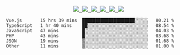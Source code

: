 <!-- ## Hey 👋, I'm Zenquan -->
<!-- 
>  I'm a front-end developer, focusing on front-end engineering. -->

<p align="center">
  <samp>
    <a href="https://www.joyenjoy.tech">
       <img src="https://img.shields.io/badge/主页-FEC008?style=flat-square&logo=firefox-browser&logoColor=white" />
     </a> 
     <a href="https://blog.joyenjoy.tech">
       <img src="https://img.shields.io/badge/博客-48475E?style=flat-square&logo=notion&logoColor=white" />
    </a> 
    <a href="https://www.cnblogs.com/Jomsou">
       <img src="https://img.shields.io/badge/-博客园-2090FE?style=flat-square&logo=blogger&logoColor=white" />
     </a> 
    <a href="https://www.zhihu.com/people/zhenquancai">
       <img src="https://img.shields.io/badge/-知乎-136BFB?style=flat-square&logo=Zhihu&logoColor=white" />
    </a> 
    <a href="https://juejin.cn/user/1257497031883134/posts">
       <img src="https://img.shields.io/badge/-掘金-1371EE?style=flat-square&logo=&logoColor=white" />
     </a> 
    <a href="mailto:jomsoucan@gmail.com">
       <img src="https://img.shields.io/badge/-Email-E8453C?style=flat-square&logo=Gmail&logoColor=white" />
    </a> 
  </samp>
</p>

<!-- [![Site](https://img.shields.io/badge/Site-1C90FF?style=flat-square&logo=firefox-browser&logoColor=white)](https://www.joyenjoy.tech)
[![博客园](https://img.shields.io/badge/-博客园-136BFB?style=flat-square&logo=Cnblogs&logoColor=white)](https://www.cnblogs.com/Jomsou/)
[![知乎](https://img.shields.io/badge/-知乎-136BFB?style=flat-square&logo=Zhihu&logoColor=white)](https://www.zhihu.com/people/zhenquancai)
[![掘金](https://img.shields.io/badge/-掘金-136BFB?style=flat-square&logo=Juejin&logoColor=white)](https://juejin.cn/user/1257497031883134/posts)
[![Email](https://img.shields.io/badge/-Email-E8453C?style=flat-square&logo=Gmail&logoColor=white)](mailto:jomsoucan@gmail.com) -->

<!-- ### Programming Languages
![html5](https://img.shields.io/badge/html5-%23e34f26.svg?logo=html5&logoColor=white&style=for-the-badge)
![css3](https://img.shields.io/badge/css3-%231572b6.svg?logo=css3&logoColor=white&style=for-the-badge)
![javascript](https://img.shields.io/badge/javascript-%23323330.svg?logo=javascript&logoColor=%23F7DF1E&style=for-the-badge)
![typescript](https://img.shields.io/badge/typescript-%23007acc.svg?logo=typescript&logoColor=white&style=for-the-badge)
![node.js](https://img.shields.io/badge/node.js-%2343853d.svg?logo=node.js&logoColor=white&style=for-the-badge)

### Frameworks & libraries
![webpack](https://img.shields.io/badge/webpack-%231e72b3.svg?logo=webpack&logoColor=white&style=for-the-badge)
![babel](https://img.shields.io/badge/babel-%23323330.svg?logo=babel&logoColor=%23f9dc3e&style=for-the-badge)
![vite](https://img.shields.io/badge/vite-%23323330.svg?logo=vite&logoColor=%A651FD&style=for-the-badge)
![react](https://img.shields.io/badge/react-%2320232a.svg?logo=react&logoColor=%2361dafb&style=for-the-badge)
![next](https://img.shields.io/badge/next-%2320232a.svg?logo=next.js&logoColor=%2361dafb&style=for-the-badge)
![tailwind](https://img.shields.io/badge/tailwindcss-%2320232a.svg?logo=tailwindcss&logoColor=%2361dafb&style=for-the-badge)
![ant-design](https://img.shields.io/badge/ant%20design-%230170fe.svg?logo=ant-design&logoColor=white&style=for-the-badge)
![vue.js](https://img.shields.io/badge/vue.js-%2335495e.svg?logo=vue.js&logoColor=%234fc08d&style=for-the-badge)
![nuxt.js](https://img.shields.io/badge/nuxt.js-%2300c58e.svg?logo=nuxt.js&logoColor=white&style=for-the-badge)

### IDEs & Editors
![visual-studio-code](https://img.shields.io/badge/visual%20studio%20code-%230078d7.svg?logo=visual-studio-code&logoColor=white&style=for-the-badge) -->

<!-- ### Projects

- [jrfe-utils](https://github.com/Zenquan/jrfe-utils)：团队工具库
- [react-admin-template](https://github.com/Zenquan/react-admin-template)：react后台管理系统模板
- [babel-plugin-import](https://github.com/Zenquan/babel-plugin-import)：库按需加载babel插件
- [babel-plugin-clear-log](https://github.com/Zenquan/babel-plugin-clear-log)：打包至生产时去除console.log的babel插件
- [githubHelper](https://github.com/Zenquan/githubHelper)：辅助github，适用于Chromium内核浏览器的浏览器插件
- [zhihu-api](https://github.com/Zenquan/zhihu-api)(koa+mongodb)：仿知乎部分api
- [spider](https://github.com/Zenquan/spider)(koa+mysql)：爬虫应用 -->
<!--  
<div>
   <img src="https://github-readme-stats.vercel.app/api/top-langs/?username=zenquan&layout=compact" />
   <img src="https://github-readme-stats.vercel.app/api?username=zenquan&show_icons=true&icon_color=38ADD8&text_color=ffffff&bg_color=000000&hide_title=true" />
</div> -->

<!--START_SECTION:waka-->

```text
Vue.js       15 hrs 39 mins  ████████████████████░░░░░   80.21 %
TypeScript   1 hr 40 mins    ██░░░░░░░░░░░░░░░░░░░░░░░   08.54 %
JavaScript   47 mins         █░░░░░░░░░░░░░░░░░░░░░░░░   04.03 %
PHP          43 mins         █░░░░░░░░░░░░░░░░░░░░░░░░   03.68 %
JSON         19 mins         ▒░░░░░░░░░░░░░░░░░░░░░░░░   01.68 %
Other        11 mins         ▒░░░░░░░░░░░░░░░░░░░░░░░░   01.00 %
```

<!--END_SECTION:waka-->
